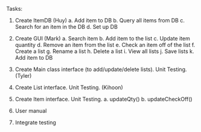 Tasks:

1. Create ItemDB (Huy)
	a. Add item to DB
	b. Query all items from DB
	c. Search for an item in the DB
	d. Set up DB
2. Create GUI (Mark)
	a. Search item
	b. Add item to the list
	c. Update item quantity
	d. Remove an item from the list
	e. Check an item off of the list
	f. Create a list
	g. Rename a list
	h. Delete a list
	i. View all lists
	j. Save lists
	k. Add item to DB
3. Create Main class interface (to add/update/delete lists). Unit Testing. (Tyler)

4. Create List interface. Unit Testing. (Kihoon)

5. Create Item interface. Unit Testing.
	a. updateQty()
	b. updateCheckOff()
	
6. User manual

7. Integrate testing

